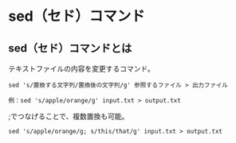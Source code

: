 # sed（セド）コマンド
## sed（セド）コマンドとは
テキストファイルの内容を変更するコマンド。
```terminal
sed 's/置換する文字列/置換後の文字列/g' 参照するファイル > 出力ファイル

例：sed 's/apple/orange/g' input.txt > output.txt
```
;でつなげることで、複数置換も可能。
```terminal
sed 's/apple/orange/g; s/this/that/g' input.txt > output.txt
```